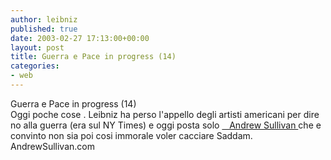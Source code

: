 ```yaml
---
author: leibniz
published: true
date: 2003-02-27 17:13:00+00:00
layout: post
title: Guerra e Pace in progress (14)  
categories:
- web
---
```


Guerra e Pace in progress (14)  
   Oggi poche cose   . Leibniz ha perso l'appello degli artisti americani per dire no alla guerra (era sul NY Times) e oggi posta solo  [   Andrew Sullivan ][1]che e convinto non sia poi cosi immorale voler cacciare Saddam.  
  AndrewSullivan.com

[1]:	http://andrewsullivan.com/main_article.php?artnum=20030227